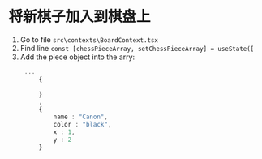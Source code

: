 # 将新棋子加入到棋盘上

1. Go to file `src\contexts\BoardContext.tsx`
2. Find line `const [chessPieceArray, setChessPieceArray] = useState([`
3. Add the piece object into the arry:
   ```ts
    ...
        {
            
        }
        ,
        {
            name : "Canon",
            color : "black",
            x : 1, 
            y : 2
        }
    ```